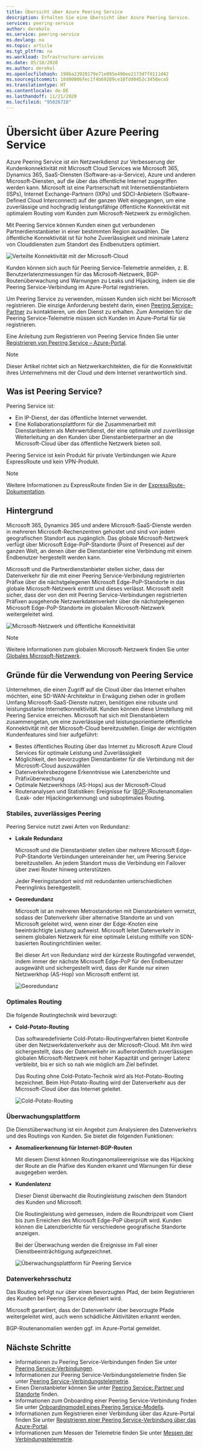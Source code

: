 ```yaml
---
title: Übersicht über Azure Peering Service
description: Erhalten Sie eine Übersicht über Azure Peering Service.
services: peering-service
author: derekolo
ms.service: peering-service
ms.devlang: na
ms.topic: article
ms.tgt_pltfrm: na
ms.workload: Infrastructure-services
ms.date: 05/18/2020
ms.author: derekol
ms.openlocfilehash: 198ba23920179e71e095e498ee2173d7f0111d42
ms.sourcegitcommit: 10d00006fec1f4b69289ce18fdd0452c3458eca5
ms.translationtype: HT
ms.contentlocale: de-DE
ms.lasthandoff: 11/21/2020
ms.locfileid: "95026728"
---
```

# <a name="azure-peering-service-overview"></a>Übersicht über Azure Peering Service

Azure Peering Service ist ein Netzwerkdienst zur Verbesserung der Kundenkonnektivität mit Microsoft Cloud Services wie Microsoft 365, Dynamics 365, SaaS-Diensten (Software-as-a-Service), Azure und anderen Microsoft-Diensten, auf die über das öffentliche Internet zugegriffen werden kann. Microsoft ist eine Partnerschaft mit Internetdienstanbietern (ISPs), Internet Exchange-Partnern (IXPs) und SDCI-Anbietern (Software-Defined Cloud Interconnect) auf der ganzen Welt eingegangen, um eine zuverlässige und hochgradig leistungsfähige öffentliche Konnektivität mit optimalem Routing vom Kunden zum Microsoft-Netzwerk zu ermöglichen.

Mit Peering Service können Kunden einen gut verbundenen Partnerdienstanbieter in einer bestimmten Region auswählen. Die öffentliche Konnektivität ist für hohe Zuverlässigkeit und minimale Latenz von Clouddiensten zum Standort des Endbenutzers optimiert.

![Verteilte Konnektivität mit der Microsoft-Cloud](./media/peering-service-about/peering-service-what.png)

Kunden können sich auch für Peering Service-Telemetrie anmelden, z. B. Benutzerlatenzmessungen für das Microsoft-Netzwerk, BGP-Routenüberwachung und Warnungen zu Leaks und Hijacking, indem sie die Peering Service-Verbindung im Azure-Portal registrieren. 

Um Peering Service zu verwenden, müssen Kunden sich nicht bei Microsoft registrieren. Die einzige Anforderung besteht darin, einen [Peering Service-Partner](location-partners.md) zu kontaktieren, um den Dienst zu erhalten. Zum Anmelden für die Peering Service-Telemetrie müssen sich Kunden im Azure-Portal für sie registrieren.

Eine Anleitung zum Registrieren von Peering Service finden Sie unter [Registrieren von Peering Service – Azure-Portal](azure-portal.md). 

> [!NOTE]
> Dieser Artikel richtet sich an Netzwerkarchitekten, die für die Konnektivität ihres Unternehmens mit der Cloud und dem Internet verantwortlich sind.


## <a name="what-is-peering-service"></a>Was ist Peering Service?

Peering Service ist:

- Ein IP-Dienst, der das öffentliche Internet verwendet. 
- Eine Kollaborationsplattform für die Zusammenarbeit mit Dienstanbietern als Mehrwertdienst, der eine optimale und zuverlässige Weiterleitung an den Kunden über Dienstanbieterpartner an die Microsoft-Cloud über das öffentliche Netzwerk bieten soll.

Peering Service ist kein Produkt für private Verbindungen wie Azure ExpressRoute und kein VPN-Produkt.

> [!NOTE]
> Weitere Informationen zu ExpressRoute finden Sie in der [ExpressRoute-Dokumentation](../expressroute/index.yml).
>

## <a name="background"></a>Hintergrund

Microsoft 365, Dynamics 365 und andere Microsoft-SaaS-Dienste werden in mehreren Microsoft-Rechenzentren gehostet und sind von jedem geografischen Standort aus zugänglich. Das globale Microsoft-Netzwerk verfügt über Microsoft Edge-PoP-Standorte (Point of Presence) auf der ganzen Welt, an denen über die Dienstanbieter eine Verbindung mit einem Endbenutzer hergestellt werden kann. 

Microsoft und die Partnerdienstanbieter stellen sicher, dass der Datenverkehr für die mit einer Peering Service-Verbindung registrierten Präfixe über die nächstgelegenen Microsoft Edge-PoP-Standorte in das globale Microsoft-Netzwerk eintritt und dieses verlässt. Microsoft stellt sicher, dass der von den mit Peering Service-Verbindungen registrierten Präfixen ausgehende Netzwerkdatenverkehr über die nächstgelegenen Microsoft Edge-PoP-Standorte im globalen Microsoft-Netzwerk weitergeleitet wird.

![Microsoft-Netzwerk und öffentliche Konnektivität](./media/peering-service-about/peering-service-background-final.png)

> [!NOTE]
> Weitere Informationen zum globalen Microsoft-Netzwerk finden Sie unter [Globales Microsoft-Netzwerk](../networking/microsoft-global-network.md).
>

## <a name="why-use-peering-service"></a>Gründe für die Verwendung von Peering Service

Unternehmen, die einen Zugriff auf die Cloud über das Internet erhalten möchten, eine SD-WAN-Architektur in Erwägung ziehen oder in großem Umfang Microsoft-SaaS-Dienste nutzen, benötigen eine robuste und leistungsstarke Internetkonnektivität. Kunden können diese Umstellung mit Peering Service erreichen. Microsoft hat sich mit Dienstanbietern zusammengetan, um eine zuverlässige und leistungsorientierte öffentliche Konnektivität mit der Microsoft-Cloud bereitzustellen. Einige der wichtigsten Kundenfeatures sind hier aufgeführt:

- Bestes öffentliches Routing über das Internet zu Microsoft Azure Cloud Services für optimale Leistung und Zuverlässigkeit
- Möglichkeit, den bevorzugten Dienstanbieter für die Verbindung mit der Microsoft-Cloud auszuwählen
- Datenverkehrsbezogene Erkenntnisse wie Latenzberichte und Präfixüberwachung
- Optimale Netzwerkhops (AS-Hops) aus der Microsoft-Cloud
- Routenanalysen und Statistiken: Ereignisse für ([BGP-](https://en.wikipedia.org/wiki/Border_Gateway_Protocol))Routenanomalien (Leak- oder Hijackingerkennung) und suboptimales Routing.

### <a name="robust-reliable-peering"></a>Stabiles, zuverlässiges Peering

Peering Service nutzt zwei Arten von Redundanz:

- **Lokale Redundanz**

   Microsoft und die Dienstanbieter stellen über mehrere Microsoft Edge-PoP-Standorte Verbindungen untereinander her, um Peering Service bereitzustellen. An jedem Standort muss die Verbindung ein Failover über zwei Router hinweg unterstützen.

   Jeder Peeringstandort wird mit redundanten unterschiedlichen Peeringlinks bereitgestellt.

- **Georedundanz**

   Microsoft ist an mehreren Metrostandorten mit Dienstanbietern vernetzt, sodass der Datenverkehr über alternative Standorte an und von Microsoft geleitet wird, wenn einer der Edge-Knoten eine beeinträchtigte Leistung aufweist. Microsoft leitet Datenverkehr in seinem globalen Netzwerk für eine optimale Leistung mithilfe von SDN-basierten Routingrichtlinien weiter.

    Bei dieser Art von Redundanz wird der kürzeste Routingpfad verwendet, indem immer der nächste Microsoft Edge-PoP für den Endbenutzer ausgewählt und sichergestellt wird, dass der Kunde nur einen Netzwerkhop (AS-Hop) von Microsoft entfernt ist.

   ![Georedundanz](./media/peering-service-about/peering-service-geo-shortest.png)

### <a name="optimal-routing"></a>Optimales Routing

Die folgende Routingtechnik wird bevorzugt:

-  **Cold-Potato-Routing**

   Das softwaredefinierte Cold-Potato-Routingverfahren bietet Kontrolle über den Netzwerkdatenverkehr aus der Microsoft-Cloud. Mit ihm wird sichergestellt, dass der Datenverkehr im außerordentlich zuverlässigen globalen Microsoft-Netzwerk mit hoher Kapazität und geringer Latenz verbleibt, bis er sich so nah wie möglich am Ziel befindet.
   
   Das Routing ohne Cold-Potato-Technik wird als Hot-Potato-Routing bezeichnet. Beim Hot-Potato-Routing wird der Datenverkehr aus der Microsoft-Cloud über das Internet geleitet.

   ![Cold-Potato-Routing](./media/peering-service-about/peering-service-cold-potato.png)

### <a name="monitoring-platform"></a>Überwachungsplattform

   Die Dienstüberwachung ist ein Angebot zum Analysieren des Datenverkehrs und des Routings von Kunden. Sie bietet die folgenden Funktionen: 

-  **Anomalieerkennung für Internet-BGP-Routen**
          
   Mit diesem Dienst können Routinganomalieereignisse wie das Hijacking der Route an die Präfixe des Kunden erkannt und Warnungen für diese ausgegeben werden.

-  **Kundenlatenz**

   Dieser Dienst überwacht die Routingleistung zwischen dem Standort des Kunden und Microsoft. 
   
   Die Routingleistung wird gemessen, indem die Roundtripzeit vom Client bis zum Erreichen des Microsoft Edge-PoP überprüft wird. Kunden können die Latenzberichte für verschiedene geografische Standorte anzeigen.

   Bei der Überwachung werden die Ereignisse im Fall einer Dienstbeeinträchtigung aufgezeichnet.

   ![Überwachungsplattform für Peering Service](media/peering-service-about/peering-service-latency-report.png)

### <a name="traffic-protection"></a>Datenverkehrsschutz

Das Routing erfolgt nur über einen bevorzugten Pfad, der beim Registrieren des Kunden bei Peering Service definiert wird.

Microsoft garantiert, dass der Datenverkehr über bevorzugte Pfade weitergeleitet wird, auch wenn schädliche Aktivitäten erkannt werden.

BGP-Routenanomalien werden ggf. im Azure-Portal gemeldet.

## <a name="next-steps"></a>Nächste Schritte

- Informationen zu Peering Service-Verbindungen finden Sie unter [Peering Service-Verbindungen](connection.md).
- Informationen zur Peering Service-Verbindungstelemetrie finden Sie unter [Peering Service-Verbindungstelemetrie](connection-telemetry.md).
- Einen Dienstanbieter können Sie unter [Peering Service: Partner und Standorte](location-partners.md) finden.
- Informationen zum Onboarding einer Peering Service-Verbindung finden Sie unter [Onboardingmodell eines Peering Service-Modells](onboarding-model.md).
- Informationen zum Registrieren einer Verbindung über das Azure-Portal finden Sie unter [Registrieren einer Peering Service-Verbindung über das Azure-Portal](azure-portal.md).
- Informationen zum Messen der Telemetrie finden Sie unter [Messen der Verbindungstelemetrie](measure-connection-telemetry.md).